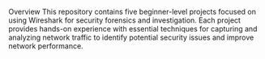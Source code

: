 Overview
This repository contains five beginner-level projects focused on using Wireshark for security forensics and investigation. Each project provides hands-on experience with essential techniques for capturing and analyzing network traffic to identify potential security issues and improve network performance.
